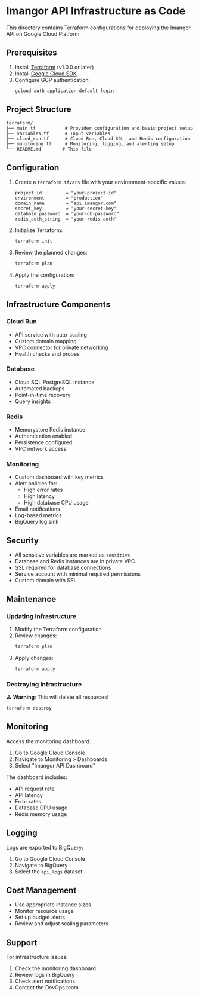# Imangor API Infrastructure as Code

This directory contains Terraform configurations for deploying the Imangor API on Google Cloud Platform.

## Prerequisites

1. Install [Terraform](https://www.terraform.io/downloads.html) (v1.0.0 or later)
2. Install [Google Cloud SDK](https://cloud.google.com/sdk/docs/install)
3. Configure GCP authentication:
   ```bash
   gcloud auth application-default login
   ```

## Project Structure

```
terraform/
├── main.tf           # Provider configuration and basic project setup
├── variables.tf      # Input variables
├── cloud_run.tf      # Cloud Run, Cloud SQL, and Redis configuration
├── monitoring.tf     # Monitoring, logging, and alerting setup
└── README.md        # This file
```

## Configuration

1. Create a `terraform.tfvars` file with your environment-specific values:
   ```hcl
   project_id         = "your-project-id"
   environment        = "production"
   domain_name        = "api.imangor.com"
   secret_key         = "your-secret-key"
   database_password  = "your-db-password"
   redis_auth_string  = "your-redis-auth"
   ```

2. Initialize Terraform:
   ```bash
   terraform init
   ```

3. Review the planned changes:
   ```bash
   terraform plan
   ```

4. Apply the configuration:
   ```bash
   terraform apply
   ```

## Infrastructure Components

### Cloud Run
- API service with auto-scaling
- Custom domain mapping
- VPC connector for private networking
- Health checks and probes

### Database
- Cloud SQL PostgreSQL instance
- Automated backups
- Point-in-time recovery
- Query insights

### Redis
- Memorystore Redis instance
- Authentication enabled
- Persistence configured
- VPC network access

### Monitoring
- Custom dashboard with key metrics
- Alert policies for:
  - High error rates
  - High latency
  - High database CPU usage
- Email notifications
- Log-based metrics
- BigQuery log sink

## Security

- All sensitive variables are marked as `sensitive`
- Database and Redis instances are in private VPC
- SSL required for database connections
- Service account with minimal required permissions
- Custom domain with SSL

## Maintenance

### Updating Infrastructure
1. Modify the Terraform configuration
2. Review changes:
   ```bash
   terraform plan
   ```
3. Apply changes:
   ```bash
   terraform apply
   ```

### Destroying Infrastructure
⚠️ **Warning**: This will delete all resources!
```bash
terraform destroy
```

## Monitoring

Access the monitoring dashboard:
1. Go to Google Cloud Console
2. Navigate to Monitoring > Dashboards
3. Select "Imangor API Dashboard"

The dashboard includes:
- API request rate
- API latency
- Error rates
- Database CPU usage
- Redis memory usage

## Logging

Logs are exported to BigQuery:
1. Go to Google Cloud Console
2. Navigate to BigQuery
3. Select the `api_logs` dataset

## Cost Management

- Use appropriate instance sizes
- Monitor resource usage
- Set up budget alerts
- Review and adjust scaling parameters

## Support

For infrastructure issues:
1. Check the monitoring dashboard
2. Review logs in BigQuery
3. Check alert notifications
4. Contact the DevOps team 